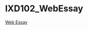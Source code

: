 # IXD102_WebEssay

<a href="https://chrisdale99.github.io/John-baskerville/history5.html">Web Essay</a>